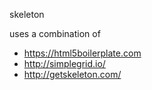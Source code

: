 skeleton

uses a combination of
- https://html5boilerplate.com
- http://simplegrid.io/
- http://getskeleton.com/
